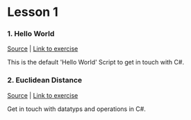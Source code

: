 # Lesson 1

### 1. Hello World
[Source](./hello_world.cs) | [Link to exercise](http://fsr.github.io/csharp-lessons/exercises/00_hello_world.html)

This is the default 'Hello World' Script to get in touch with C#.

### 2. Euclidean Distance
[Source](./euclidean_distance.cs) | [Link to exercise](http://fsr.github.io/csharp-lessons/exercises/01_calculate_euclidean_distance.html)

Get in touch with datatyps and operations in C#.